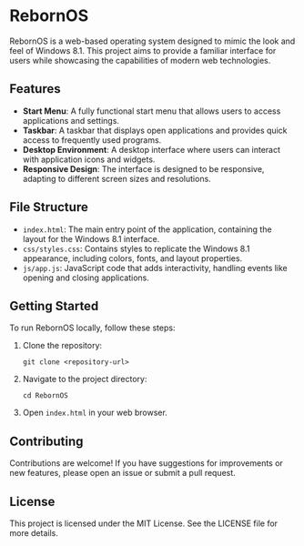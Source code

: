# RebornOS

RebornOS is a web-based operating system designed to mimic the look and feel of Windows 8.1. This project aims to provide a familiar interface for users while showcasing the capabilities of modern web technologies.

## Features

- **Start Menu**: A fully functional start menu that allows users to access applications and settings.
- **Taskbar**: A taskbar that displays open applications and provides quick access to frequently used programs.
- **Desktop Environment**: A desktop interface where users can interact with application icons and widgets.
- **Responsive Design**: The interface is designed to be responsive, adapting to different screen sizes and resolutions.

## File Structure

- `index.html`: The main entry point of the application, containing the layout for the Windows 8.1 interface.
- `css/styles.css`: Contains styles to replicate the Windows 8.1 appearance, including colors, fonts, and layout properties.
- `js/app.js`: JavaScript code that adds interactivity, handling events like opening and closing applications.

## Getting Started

To run RebornOS locally, follow these steps:

1. Clone the repository:
   ```
   git clone <repository-url>
   ```

2. Navigate to the project directory:
   ```
   cd RebornOS
   ```

3. Open `index.html` in your web browser.

## Contributing

Contributions are welcome! If you have suggestions for improvements or new features, please open an issue or submit a pull request.

## License

This project is licensed under the MIT License. See the LICENSE file for more details.
